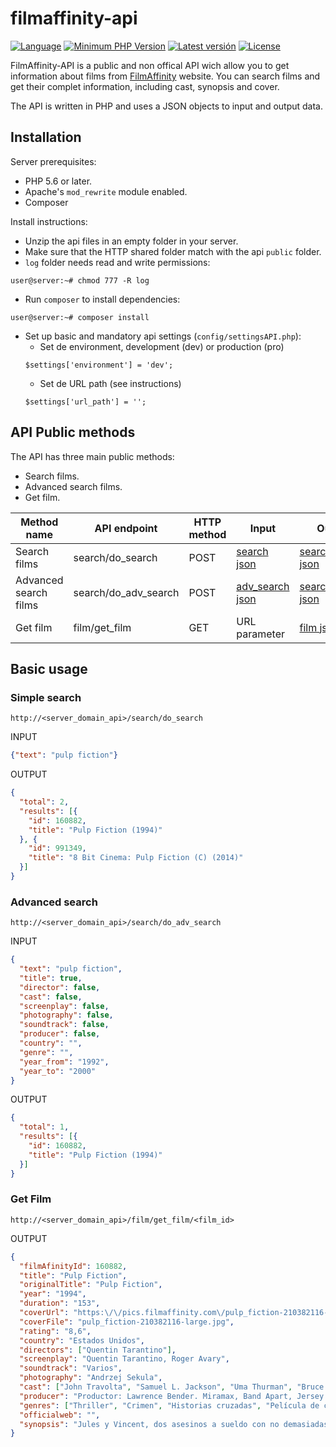 # filmaffinity-api

[![Language](https://img.shields.io/github/languages/top/xsga/filmaffinity-api)](https://php.net/)
[![Minimum PHP Version](https://img.shields.io/badge/php-%3E%3D%205.6-8892BF?style=flat)](https://php.net/)
[![Latest versión](https://img.shields.io/github/v/release/xsga/filmaffinity-api)](https://github.com/xsga/filmaffinity-api/releases/tag/v1.0.0)
[![License](https://img.shields.io/github/license/xsga/filmaffinity-api)](https://opensource.org/licenses/MIT)

FilmAffinity-API is a public and non offical API wich allow you to get information about films from [FilmAffinity](http://filmaffinity.com "FilmAffinity Home") website. You can search films and get their complet  information, including cast, synopsis and cover.

The API is written in PHP and uses a JSON objects to input and output data.

## Installation

Server prerequisites:

* PHP 5.6 or later.
* Apache's `mod_rewrite` module enabled.
* Composer

Install instructions:

* Unzip the api files in an empty folder in your server.
* Make sure that the HTTP shared folder match with the api `public` folder.
* `log` folder needs read and write permissions:
```
user@server:~# chmod 777 -R log
```
* Run `composer` to install dependencies:
```
user@server:~# composer install
```
* Set up basic and mandatory api settings (`config/settingsAPI.php`):
  * Set de environment, development (dev) or production (pro)
  ```
  $settings['environment'] = 'dev';
  ``` 
  * Set de URL path (see instructions)
  ```
  $settings['url_path'] = '';
  ```

## API Public methods
The API has three main public methods:

* Search films.
* Advanced search films.
* Get film.


|Method name|API endpoint|HTTP method|Input|Output|
|-----------|------------|-----------|-----|------|
|Search films|search/do_search|POST|[search json](https://github.com/xsga/filmaffinity-api/blob/master/api/resources/schema/input/search.schema.json)|[search_results json](https://github.com/xsga/filmaffinity-api/blob/master/api/resources/schema/output/search_results.schema.json)|
|Advanced search films|search/do_adv_search|POST|[adv_search json](https://github.com/xsga/filmaffinity-api/blob/master/api/resources/schema/input/adv_search.schema.json)|[search_results json](https://github.com/xsga/filmaffinity-api/blob/master/api/resources/schema/output/search_results.schema.json)|
|Get film|film/get_film|GET|URL parameter|[film json](https://github.com/xsga/filmaffinity-api/blob/master/api/resources/schema/output/film.schema.json)|

## Basic usage

### Simple search
```
http://<server_domain_api>/search/do_search
```

INPUT
```json
{"text": "pulp fiction"}
```

OUTPUT
```json
{
  "total": 2,
  "results": [{
    "id": 160882,
    "title": "Pulp Fiction (1994)"
  }, {
    "id": 991349,
    "title": "8 Bit Cinema: Pulp Fiction (C) (2014)"
  }]
}
```

### Advanced search
```
http://<server_domain_api>/search/do_adv_search
```

INPUT
```json
{
  "text": "pulp fiction",
  "title": true,
  "director": false,
  "cast": false,
  "screenplay": false,
  "photography": false,
  "soundtrack": false,
  "producer": false,
  "country": "",
  "genre": "",
  "year_from": "1992",
  "year_to": "2000"
}
```

OUTPUT
```json
{
  "total": 1,
  "results": [{
    "id": 160882,
    "title": "Pulp Fiction (1994)"
  }]
}
```

### Get Film
```
http://<server_domain_api>/film/get_film/<film_id>
```

OUTPUT
```json
{
  "filmAfinityId": 160882,
  "title": "Pulp Fiction",
  "originalTitle": "Pulp Fiction",
  "year": "1994",
  "duration": "153",
  "coverUrl": "https:\/\/pics.filmaffinity.com\/pulp_fiction-210382116-large.jpg",
  "coverFile": "pulp_fiction-210382116-large.jpg",
  "rating": "8,6",
  "country": "Estados Unidos",
  "directors": ["Quentin Tarantino"],
  "screenplay": "Quentin Tarantino, Roger Avary",
  "soundtrack": "Varios",
  "photography": "Andrzej Sekula",
  "cast": ["John Travolta", "Samuel L. Jackson", "Uma Thurman", "Bruce Willis", "Ving Rhames", "Harvey Keitel", "Tim Roth", "Amanda Plummer", "María de Medeiros", "Eric Stoltz", "Rosanna Arquette", "Christopher Walken", "Paul Calderon", "Bronagh Gallagher", "Peter Greene", "Stephen Hibbert", "Angela Jones", "Phil LaMarr", "Robert Ruth", "Julia Sweeney", "Quentin Tarantino", "Frank Whaley", "Duane Whitaker", "Steve Buscemi", "Burr Steers"],
  "producer": "Productor: Lawrence Bender. Miramax, Band Apart, Jersey Films",
  "genres": ["Thriller", "Crimen", "Historias cruzadas", "Película de culto", "Comedia negra"],
  "officialweb": "",
  "synopsis": "Jules y Vincent, dos asesinos a sueldo con no demasiadas luces, trabajan para el gángster Marsellus Wallace. Vincent le confiesa a Jules que Marsellus le ha pedido que cuide de Mia, su atractiva mujer. Jules le recomienda prudencia porque es muy peligroso sobrepasarse con la novia del jefe. Cuando llega la hora de trabajar, ambos deben ponerse \"manos a la obra\". Su misión: recuperar un misterioso maletín."
}
```

